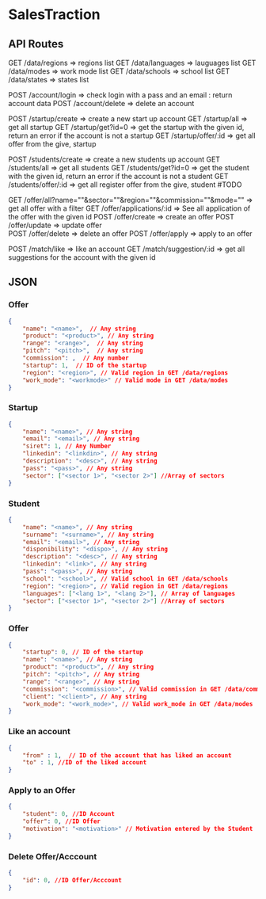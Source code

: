 # SalesTraction

## API Routes

GET /data/regions => regions list
GET /data/languages => lauguages list
GET /data/modes => work mode list
GET /data/schools => school list
GET /data/states => states list

POST /account/login => check login with a pass and an email : return account data
POST /account/delete => delete an account

POST /startup/create => create a new start up account
GET /startup/all => get all startup
GET /startup/get?id=0 => get the startup with the given id, return an error if the account is not a startup
GET /startup/offer/:id => get all offer from the give, startup

POST /students/create => create a new students up account
GET /students/all => get all students
GET /students/get?id=0 => get the student with the given id, return an error if the account is not a student
GET /students/offer/:id => get all register offer from the give, student #TODO

GET /offer/all?name=""&sector=""&region=""&commission=""&mode="" => get all offer with a filter
GET /offer/applications/:id => See all application of the offer with the given id
POST /offer/create => create an offer
POST /offer/update => update offer  
POST /offer/delete => delete an offer
POST /offer/apply => apply to an offer

POST /match/like => like an account
GET /match/suggestion/:id => get all suggestions for the account with the given id

## JSON

### Offer
```json
{
    "name": "<name>",  // Any string
    "product": "<product>", // Any string
    "range": "<range>",  // Any string
    "pitch": "<pitch>",  // Any string
    "commission": ,  // Any number
    "startup": 1,  // ID of the startup
    "region": "<region>", // Valid region in GET /data/regions
    "work_mode": "<workmode>" // Valid mode in GET /data/modes
}
```

### Startup
```json
{
    "name": "<name>", // Any string
    "email": "<email>", // Any string
    "siret": 1, // Any Number
    "linkedin": "<linkdin>", // Any string
    "description": "<desc>", // Any string
    "pass": "<pass>", // Any string
    "sector": ["<sector 1>", "<sector 2>"] //Array of sectors
}
```

### Student
```json
{
    "name": "<name>", // Any string
    "surname": "<surname>", // Any string
    "email": "<email>", // Any string
    "disponibility": "<dispo>", // Any string
    "description": "<desc>", // Any string
    "linkedin": "<link>", // Any string
    "pass": "<pass>", // Any string
    "school": "<school>", // Valid school in GET /data/schools
    "region": "<region>", // Valid region in GET /data/regions
    "languages": ["<lang 1>", "<lang 2>"], // Array of languages
    "sector": ["<sector 1>", "<sector 2>"] //Array of sectors
}
```

### Offer
```json
{
    "startup": 0, // ID of the startup
    "name": "<name>", // Any string
    "product": "<product>", // Any string
    "pitch": "<pitch>", // Any string
    "range": "<range>", // Any string
    "commission": "<commission>", // Valid commission in GET /data/commissions
    "client": "<client>", // Any string
    "work_mode": "<work_mode>", // Valid work_mode in GET /data/modes
}
```

### Like an account
```json
{
    "from" : 1,  // ID of the account that has liked an account
    "to" : 1, //ID of the liked account
}
```

### Apply to an Offer
```json
{
    "student": 0, //ID Account
    "offer": 0, //ID Offer
    "motivation": "<motivation>" // Motivation entered by the Student
}
```

### Delete Offer/Acccount
```json
{
    "id": 0, //ID Offer/Acccount
}
```